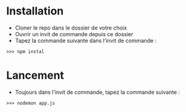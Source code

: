 # Installation

  - Cloner le repo dans le dossier de votre choix
  - Ouvrir un invit de commande depuis ce dossier
  - Tapez la commande suivante dans l'invit de commande :
```
>>> npm instal
```

# Lancement
- Toujours dans l'invit de commande, tapez la commande suivante :
```
>>> nodemon app.js
